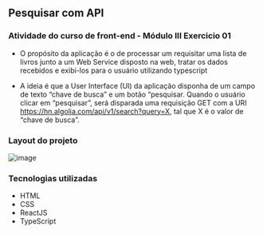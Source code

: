 ## Pesquisar com API 

### Atividade do curso de front-end - Módulo III Exercicio 01

- O propósito da aplicação é o de processar um requisitar uma lista de livros junto a um Web Service disposto na web, tratar os dados recebidos e exibi-los para o usuário utilizando typescript

- A ideia é que a User Interface (UI) da aplicação disponha de um campo de texto “chave de busca” e um botão “pesquisar. Quando o usuário clicar em “pesquisar”, será disparada uma requisição GET com a URI https://hn.algolia.com/api/v1/search?query=X, tal que X é o valor de “chave de busca”.

### Layout do projeto 

<img src="https://cdn.discordapp.com/attachments/867480198039732236/950119341549051904/ativdadeDFEmodulo3.png" alt="image">


### Tecnologias utilizadas
<ul>
  <li>HTML</li>
  <li>CSS</li>
  <li>ReactJS</li>
  <li>TypeScript</li>
</ul>
